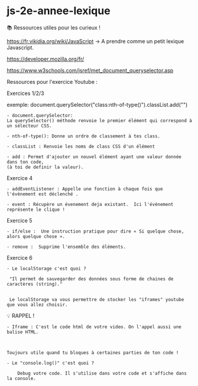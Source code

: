# js-2e-annee-lexique

 📚 Ressources utiles pour les curieux !  


https://fr.vikidia.org/wiki/JavaScript  ->  A prendre comme un petit lexique Javascript.  

https://developer.mozilla.org/fr/

https://www.w3schools.com/jsref/met_document_queryselector.asp




Ressources pour l'exercice Youtube :


Exercices 1/2/3

exemple: document.querySelector("class:nth-of-type()").classList.add("")

    - document.querySelector:
    La querySelector() méthode renvoie le premier élément qui correspond à un sélecteur CSS.

    - nth-of-type(): Donne un ordre de classement à tes class.

    - classList : Renvoie les noms de class CSS d'un élément
    
    - add : Permet d'ajouter un nouvel élément ayant une valeur donnée dans ton code,
    (à toi de definir la valeur).
    
    
    
   
    
Exercice 4


    - addEventListener : Appelle une fonction à chaque fois que l'évènement est déclenché .
    
    - event : Récupère un évenement deja existant.  Ici l'évènement représente le clique !
    
    
Exercice 5

    - if/else :  Une instruction pratique pour dire « Si quelque chose, alors quelque chose ».
    
    - remove :  Supprime l'ensemble des éléments.
    
    
    
 Exercice 6
    
    - Le localStorage c'est quoi ? 
    
     "Il permet de sauvegarder des données sous forme de chaines de caractères (string)." 
     
     
     Le localStorage va vous permettre de stocker les "iframes" youtube que vous allez choisir.




 
   💡 RAPPEL !

    - Iframe : C'est le code html de votre video. On l'appel aussi une balise HTML.
    
    

    Toujours utile quand tu bloques à certaines parties de ton code !

    - Le "console.log()" c'est quoi ?
    
        Debug votre code. Il s'utilise dans votre code et s'affiche dans la console.
